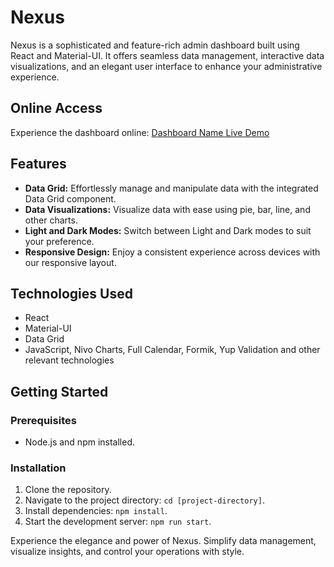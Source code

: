 # Nexus

Nexus is a sophisticated and feature-rich admin dashboard built using React and Material-UI. It offers seamless data management, interactive data visualizations, and an elegant user interface to enhance your administrative experience.

## Online Access

Experience the dashboard online: [Dashboard Name Live Demo](https://nexus-one-psi.vercel.app/)

## Features

- **Data Grid:** Effortlessly manage and manipulate data with the integrated Data Grid component.
- **Data Visualizations:** Visualize data with ease using pie, bar, line, and other charts.
- **Light and Dark Modes:** Switch between Light and Dark modes to suit your preference.
- **Responsive Design:** Enjoy a consistent experience across devices with our responsive layout.

## Technologies Used

- React
- Material-UI
- Data Grid
- JavaScript, Nivo Charts, Full Calendar, Formik, Yup Validation and other relevant technologies

## Getting Started

### Prerequisites

- Node.js and npm installed.

### Installation

1. Clone the repository.
2. Navigate to the project directory: `cd [project-directory]`.
3. Install dependencies: `npm install`.
4. Start the development server: `npm run start`.

Experience the elegance and power of Nexus. Simplify data management, visualize insights, and control your operations with style.
